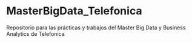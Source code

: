 # MasterBigData_Telefonica
Repositorio para las prácticas y trabajos del Master Big Data y Business Analytics de Telefonica
